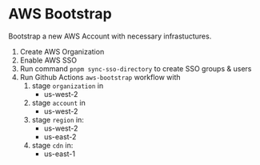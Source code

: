 # AWS Bootstrap

Bootstrap a new AWS Account with necessary infrastuctures.

1. Create AWS Organization
2. Enable AWS SSO
3. Run command `pnpm sync-sso-directory` to create SSO groups & users
4. Run Github Actions `aws-bootstrap` workflow with
   1. stage `organization` in
      - us-west-2
   2. stage `account` in
      - us-west-2
   3. stage `region` in:
      - us-west-2
      - us-east-2
   4. stage `cdn` in:
      - us-east-1
